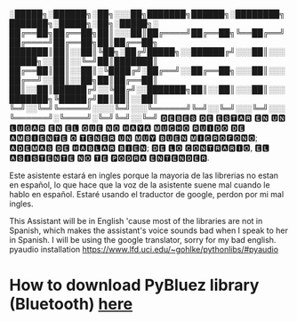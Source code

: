 ░█████╗░██████╗░██╗░░░██╗███████╗██████╗░████████╗███████╗░█████╗░██╗░█████╗░
██╔══██╗██╔══██╗██║░░░██║██╔════╝██╔══██╗╚══██╔══╝██╔════╝██╔══██╗██║██╔══██╗
███████║██║░░██║╚██╗░██╔╝█████╗░░██████╔╝░░░██║░░░█████╗░░██║░░╚═╝██║███████║
██╔══██║██║░░██║░╚████╔╝░██╔══╝░░██╔══██╗░░░██║░░░██╔══╝░░██║░░██╗██║██╔══██║
██║░░██║██████╔╝░░╚██╔╝░░███████╗██║░░██║░░░██║░░░███████╗╚█████╔╝██║██║░░██║
╚═╝░░╚═╝╚═════╝░░░░╚═╝░░░╚══════╝╚═╝░░╚═╝░░░╚═╝░░░╚══════╝░╚════╝░╚═╝╚═╝░░╚═╝
🅳🅴🅱🅴🆂 🅳🅴 🅴🆂🆃🅰🆁 🅴🅽 🆄🅽 🅻🆄🅶🅰🆁 🅴🅽 🅴🅻 🆀🆄🅴 🅽🅾 🅷🅰🆈🅰 🅼🆄🅲🅷🅾 🆁🆄🅸🅳🅾 🅳🅴 🅰🅼🅱🅸🅴🅽🆃🅴
🅾 🆃🅴🅽🅴🆁 🆄🅽 🅼🆄🆈 🅱🆄🅴🅽 🅼🅸🅲🆁🅾🅵🅾🅽🅾; 🅰🅳🅴🅼🅰🆂 🅳🅴 🅷🅰🅱🅻🅰🆁 🅱🅸🅴🅽; 🅳🅴 🅻🅾 🅲🅾🅽🆃🆁🅰🆁🅸🅾,
🅴🅻 🅰🆂🅸🆂🆃🅴🅽🆃🅴 🅽🅾 🆃🅴 🅿🅾🅳🆁🅰 🅴🅽🆃🅴🅽🅳🅴🆁.


Este asistente estará en ingles porque la mayoria de las librerias no estan en español, lo que hace que la voz
de la asistente suene mal cuando le hablo en español.
Estaré usando el traductor de google, perdon por mi mal ingles.


This Assistant will be in English 'cause most of the libraries are not in Spanish, which makes the assistant's voice 
sounds bad when I speak to her in Spanish.
I will be using the google translator, sorry for my bad english.
pyaudio installation https://www.lfd.uci.edu/~gohlke/pythonlibs/#pyaudio

# How to download PyBluez library (Bluetooth) [here](https://github.com/martin-aguilera/Python/blob/main/Bluetooth/readme.md)
